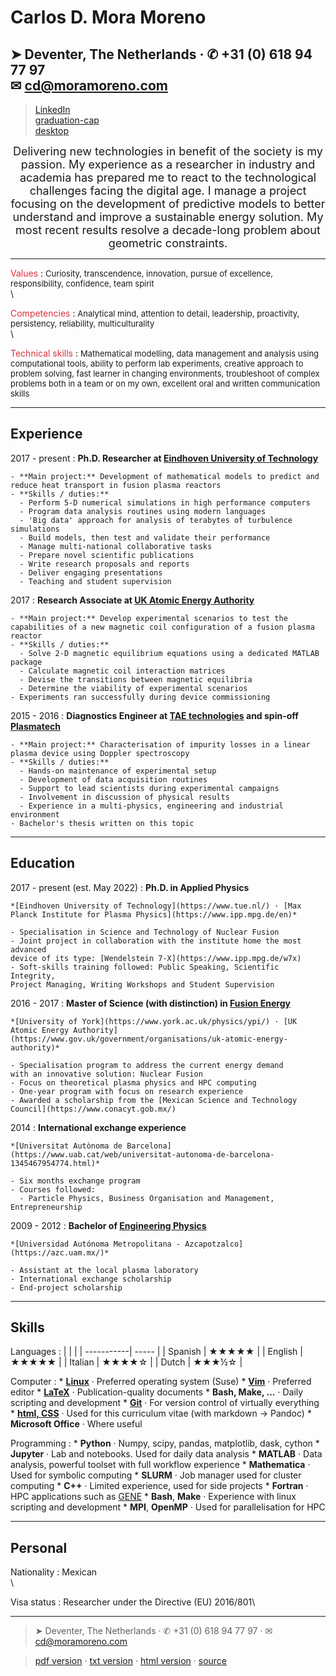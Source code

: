 Carlos D. Mora Moreno
===========

➤ Deventer, The Netherlands · ✆ +31 (0) 618 94 77 97 </br>✉  <cd@moramoreno.com>
-----------------------------------------------------------------------
> [LinkedIn](https://www.linkedin.com/in/c-mora-moreno/)   
> [graduation-cap](https://www.tue.nl/en/research/researchers/carlos-daniel-mora-moreno/)  
> [desktop](https://moramoreno.com)

<center>
<font size="4">
Delivering new technologies in benefit of the society is my passion.  
My experience as a researcher in industry and academia has prepared me to react to the technological challenges facing the digital age. I manage a project focusing on the development of predictive models to better understand and improve a sustainable energy solution.  
My most recent results resolve a decade-long problem about geometric constraints.
</font>
</center>


----

<font color="dc303d">Values</font>
:   <font size="2.95">Curiosity, transcendence, innovation, pursue of excellence, responsibility, confidence, team spirit </font>\
\

<font color="dc303d">Competencies</font>
:   <font size="2.95">Analytical mind, attention to detail, leadership, proactivity, persistency, reliability, multiculturality </font>\
\

<font color="dc303d">Technical skills</font>
:   <font size="2.95">Mathematical modelling, data management and analysis using computational tools, ability to perform lab experiments, creative approach to problem solving, fast learner in changing environments, troubleshoot of complex problems both in a team or on my own, excellent oral and written communication skills </font>

----

Experience
----------

2017 - present
:   **Ph.D. Researcher at [Eindhoven University of Technology](https://www.tue.nl/en/research/research-groups/science-and-technology-of-nuclear-fusion/)**

    - **Main project:** Development of mathematical models to predict and reduce heat transport in fusion plasma reactors
    - **Skills / duties:**
      - Perform 5-D numerical simulations in high performance computers
      - Program data analysis routines using modern languages
      - 'Big data' approach for analysis of terabytes of turbulence simulations
      - Build models, then test and validate their performance
      - Manage multi-national collaborative tasks
      - Prepare novel scientific publications
      - Write research proposals and reports
      - Deliver engaging presentations
      - Teaching and student supervision

2017
:   **Research Associate at [UK Atomic Energy Authority](https://www.gov.uk/government/organisations/uk-atomic-energy-authority)**

    - **Main project:** Develop experimental scenarios to test the capabilities of a new magnetic coil configuration of a fusion plasma reactor
    - **Skills / duties:**
      - Solve 2-D magnetic equilibrium equations using a dedicated MATLAB package
      - Calculate magnetic coil interaction matrices
      - Devise the transitions between magnetic equilibria
      - Determine the viability of experimental scenarios
    - Experiments ran successfully during device commissioning

2015 - 2016
:   **Diagnostics Engineer at [TAE technologies](https://tae.com/) and spin-off [Plasmatech](https://www.linkedin.com/company/plasma-diagnostics-and-technologies/about/)**

    - **Main project:** Characterisation of impurity losses in a linear plasma device using Doppler spectroscopy
    - **Skills / duties:**
      - Hands-on maintenance of experimental setup
      - Development of data acquisition routines
      - Support to lead scientists during experimental campaigns
      - Involvement in discussion of physical results
      - Experience in a multi-physics, engineering and industrial environment
    - Bachelor's thesis written on this topic

----

Education
---------

2017 - present (est. May 2022)
:   **Ph.D. in Applied Physics**

    *[Eindhoven University of Technology](https://www.tue.nl/) · [Max Planck Institute for Plasma Physics](https://www.ipp.mpg.de/en)*

    - Specialisation in Science and Technology of Nuclear Fusion
    - Joint project in collaboration with the institute home the most advanced  
    device of its type: [Wendelstein 7-X](https://www.ipp.mpg.de/w7x)
    - Soft-skills training followed: Public Speaking, Scientific Integrity,  
    Project Managing, Writing Workshops and Student Supervision

2016 - 2017
:   **Master of Science (with distinction) in [Fusion Energy](https://www.york.ac.uk/study/postgraduate-taught/courses/msc-fusion-energy/)**

    *[University of York](https://www.york.ac.uk/physics/ypi/) · [UK Atomic Energy Authority](https://www.gov.uk/government/organisations/uk-atomic-energy-authority)*

    - Specialisation program to address the current energy demand  
    with an innovative solution: Nuclear Fusion
    - Focus on theoretical plasma physics and HPC computing
    - One-year program with focus on research experience
    - Awarded a scholarship from the [Mexican Science and Technology Council](https://www.conacyt.gob.mx/)

2014
:   **International exchange experience**

    *[Universitat Autònoma de Barcelona](https://www.uab.cat/web/universitat-autonoma-de-barcelona-1345467954774.html)*

    - Six months exchange program
    - Courses followed:
      - Particle Physics, Business Organisation and Management, Entrepreneurship

2009 - 2012
:   **Bachelor of [Engineering Physics](http://cbi.azc.uam.mx/?page_id=31)**

    *[Universidad Autónoma Metropolitana - Azcapotzalco](https://azc.uam.mx/)*

    - Assistant at the local plasma laboratory
    - International exchange scholarship
    - End-project scholarship

----

Skills
-----
Languages
:   |            |       |
    | -----------| ----- |
    | Spanish    | ★★★★★ |
    | English    | ★★★★★ |
    | Italian    | ★★★★☆ |
    | Dutch      | ★★★½☆ |

Computer
:   * **[Linux](https://www.linux.org/)** · Preferred operating system (Suse)
    * **[Vim](https://www.vim.org/)** · Preferred editor
    * **[LaTeX](https://www.latex-project.org/)** · Publication-quality documents
    * **Bash, Make, ...** · Daily scripting and development
    * **[Git](https://git-scm.com/)** · For version control of virtually everything
    * **[html, CSS](https://www.w3.org/standards/webdesign/htmlcss)** · Used for this curriculum vitae (with markdown → Pandoc)
    * **Microsoft Office** · Where useful

Programming
:   * **Python** · Numpy, scipy, pandas, matplotlib, dask, cython
    * **Jupyter** · Lab and notebooks. Used for daily data analysis
    * **MATLAB** · Data analysis, powerful toolset with full workflow experience
    * **Mathematica** · Used for symbolic computing
    * **SLURM** · Job manager used for cluster computing
    * **C++** · Limited experience, used for side projects
    * **Fortran** · HPC applications such as [GENE](https://genecode.org/details.html)
    * **Bash**, **Make** · Experience with linux scripting and development
    * **MPI**, **OpenMP** · Used for parallelisation for HPC

----

Personal
-----
Nationality
:   Mexican\
\

Visa status
:   Researcher under the Directive (EU) 2016/801\
<!-- \ -->

<!-- Date of birth -->
<!-- :   20 September 1990 -->

----

<!---
References
----------
👤
:   ****

    **

    |    |                                                    |
    | ---| -------------------------------------------------- |
    | ✉  | []() |
    | ✆  |      |
----
-->

> ➤ Deventer, The Netherlands · ✆ +31 (0) 618 94 77 97 · ✉  <cd@moramoreno.com>

> [pdf version](https://raw.githubusercontent.com/cardanmomo/CV/main/CV_CD_Mora_Moreno.pdf) · [txt version](https://raw.githubusercontent.com/cardanmomo/CV/main/CV_CD_Mora_Moreno.txt) · [html version](https://moramoreno.com/cv/) · [source](https://github.com/cardanmomo/CV)
